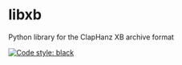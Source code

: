 # libxb
 Python library for the ClapHanz XB archive format

[![Code style: black](https://img.shields.io/badge/code%20style-black-000000.svg)](https://github.com/psf/black)